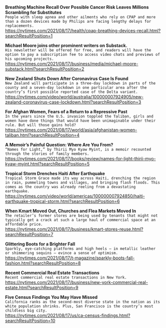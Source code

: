 **Breathing Machine Recall Over Possible Cancer Risk Leaves Millions Scrambling for Substitutes**\
`People with sleep apnea and other ailments who rely on CPAP and more than a dozen devices made by Philips are facing lengthy delays for replacements.`\
https://nytimes.com/2021/08/17/health/cpap-breathing-devices-recall.html?searchResultPosition=1

**Michael Moore joins other prominent writers on Substack.**\
`His newsletter will be offered for free, and readers will have the option to pay a subscription fee to access video chats and previews of his upcoming projects.`\
https://nytimes.com/2021/08/17/business/media/michael-moore-substack.html?searchResultPosition=2

**New Zealand Shuts Down After Coronavirus Case Is Found**\
`New Zealand will participate in a three-day lockdown in parts of the county and a seven-day lockdown in one particular area after the country’s first possible reported case of the Delta variant.`\
https://nytimes.com/video/world/australia/100000007924905/new-zealand-coronavirus-case-lockdown.html?searchResultPosition=3

**For Afghan Women, Fears of a Return to a Repressive Past**\
`In the years since the U.S. invasion toppled the Taliban, girls and women have done things that would have been unimaginable under their rule. But will those gains hold?`\
https://nytimes.com/2021/08/17/world/asia/afghanistan-women-taliban.html?searchResultPosition=4

**A Memoir’s Painful Question: Where Are You From?**\
`“Names for Light,” by Thirii Myo Kyaw Myint, is a memoir recounted through the stories of family members.`\
https://nytimes.com/2021/08/17/books/review/names-for-light-thirii-myo-kyaw-myint.html?searchResultPosition=5

**Tropical Storm Drenches Haiti After Earthquake**\
`Tropical Storm Grace made its way across Haiti, drenching the region in rain, pummeling towns and villages, and bringing flash floods. This comes as the country was already reeling from a devastating earthquake.`\
https://nytimes.com/video/world/americas/100000007924850/haiti-earthquake-tropical-storm.html?searchResultPosition=6

**When Kmart Moved Out, Churches and Flea Markets Moved In**\
`The retailer’s former stores are being used by tenants that might not typically get a crack at such a large haul of commercial space at an affordable price.`\
https://nytimes.com/2021/08/17/business/kmart-stores-reuse.html?searchResultPosition=7

**Glittering Boots for a Brighter Fall**\
`Sparkly, eye-catching platforms and high heels — in metallic leather or shimmering sequins — evince a sense of optimism.`\
https://nytimes.com/2021/08/17/t-magazine/sparkly-boots-fall-fashion.html?searchResultPosition=8

**Recent Commercial Real Estate Transactions**\
`Recent commercial real estate transactions in New York.`\
https://nytimes.com/2021/08/17/business/new-york-commercial-real-estate.html?searchResultPosition=9

**Five Census Findings You May Have Missed**\
`California ranks as the second-most diverse state in the nation as its white population shrinks. Plus, San Francisco is the country’s most childless big city.`\
https://nytimes.com/2021/08/17/us/ca-census-findings.html?searchResultPosition=10

